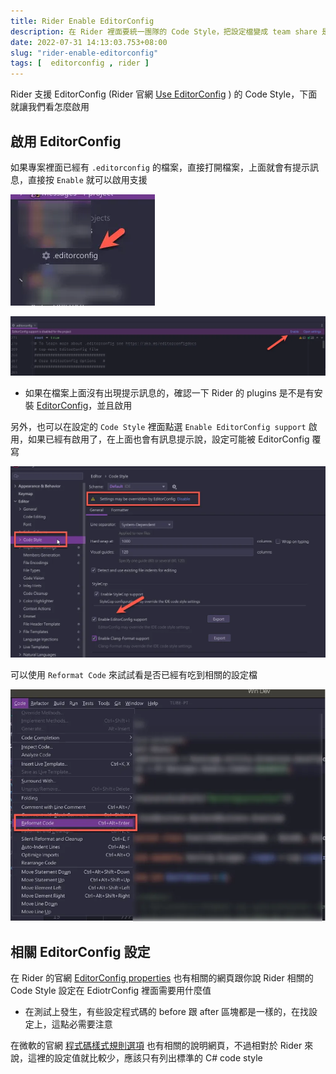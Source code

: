 ```yaml
---
title: Rider Enable EditorConfig
description: 在 Rider 裡面要統一團隊的 Code Style，把設定檔變成 team share 是一個方式 (或是給其它人匯入規範的檔案)，不過我發現最快的方式，就是直接在 Rider 啟用 EditorConfig 然後把 Code Style 寫在裡面
date: 2022-07-31 14:13:03.753+08:00
slug: "rider-enable-editorconfig"
tags: [  editorconfig , rider ]
---
```


Rider 支援 EditorConfig (Rider 官網 [Use EditorConfig](https://www.jetbrains.com/help/rider/Using_EditorConfig.html) ) 的 Code Style，下面就讓我們看怎麼啟用

## 啟用 EditorConfig

如果專案裡面已經有 `.editorconfig` 的檔案，直接打開檔案，上面就會有提示訊息，直接按 `Enable` 就可以啟用支援

![](./01.webp)

![](./02.webp)

- 如果在檔案上面沒有出現提示訊息的，確認一下 Rider 的 plugins 是不是有安裝 [EditorConfig](https://plugins.jetbrains.com/plugin/7294-editorconfig)，並且啟用

另外，也可以在設定的 `Code Style` 裡面點選 `Enable EditorConfig support` 啟用，如果已經有啟用了，在上面也會有訊息提示說，設定可能被 EditorConfig 覆寫

![](./03.webp)

可以使用 `Reformat Code` 來試試看是否已經有吃到相關的設定檔

![](./04.webp)

## 相關 EditorConfig 設定

在 Rider 的官網 [EditorConfig properties](https://www.jetbrains.com/help/rider/EditorConfig_Properties.html) 也有相關的網頁跟你說 Rider 相關的 Code Style 設定在 EdiotrConfig 裡面需要用什麼值

 - 在測試上發生，有些設定程式碼的 before 跟 after 區塊都是一樣的，在找設定上，這點必需要注意

在微軟的官網 [程式碼樣式規則選項](https://docs.microsoft.com/zh-tw/dotnet/fundamentals/code-analysis/code-style-rule-options?view=vs-2022) 也有相關的說明網頁，不過相對於 Rider 來說，這裡的設定值就比較少，應該只有列出標準的 C# code style